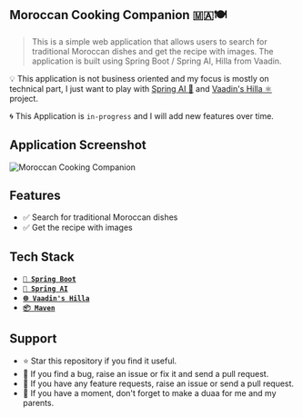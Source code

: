 ## Moroccan Cooking Companion 🇲🇦🍽️

> This is a simple web application that allows users to search for traditional Moroccan dishes and get the recipe with images. 
> The application is built using Spring Boot / Spring AI, Hilla from Vaadin.


💡 This application is not business oriented and my focus is mostly on technical part, I just want to play with [Spring AI 🍃](https://github.com/spring-projects/spring-ai) and [Vaadin's Hilla ⚛️](https://hilla.dev/) project.

🌀 This Application is `in-progress` and I will add new features over time.

## Application Screenshot

![Moroccan Cooking Companion]()

## Features

- ✅ Search for traditional Moroccan dishes
- ✅ Get the recipe with images

## Tech Stack

- **[`🍃️ Spring Boot`](https://spring.io/projects/spring-boot)**
- **[`🤖️ Spring AI`](https://spring.io/projects/spring-ai)**
- **[`🌐️ Vaadin's Hilla`](https://hilla.dev/)**
- **[`📦️ Maven`](https://maven.apache.org/)**

## Support

- ⭐️️ Star this repository if you find it useful.
- 🐛️ If you find a bug, raise an issue or fix it and send a pull request.
- 📢️ If you have any feature requests, raise an issue or send a pull request.
- 🤲 If you have a moment, don't forget to make a duaa for me and my parents.
